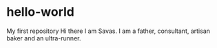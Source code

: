 # hello-world
My first repository
Hi there
I am Savas. I am a father, consultant, artisan baker and an ultra-runner.
